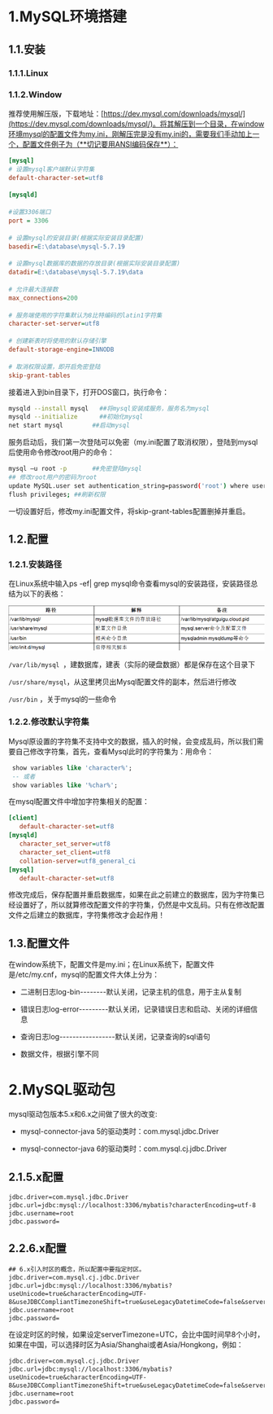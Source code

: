# 1.MySQL环境搭建

## 1.1.安装

### 1.1.1.Linux

### 1.1.2.Window

推荐使用解压版，下载地址：[https://dev.mysql.com/downloads/mysql/](https://dev.mysql.com/downloads/mysql/)。将其解压到一个目录，在window环境mysql的配置文件为my.ini，刚解压完是没有my.ini的，需要我们手动加上一个，配置文件例子为（**切记要用ANSI编码保存**）：

```ini
[mysql]
# 设置mysql客户端默认字符集
default-character-set=utf8
 
[mysqld]

#设置3306端口
port = 3306
 
# 设置mysql的安装目录(根据实际安装目录配置)
basedir=E:\database\mysql-5.7.19
 
# 设置mysql数据库的数据的存放目录(根据实际安装目录配置)
datadir=E:\database\mysql-5.7.19\data
 
# 允许最大连接数
max_connections=200
 
# 服务端使用的字符集默认为8比特编码的latin1字符集
character-set-server=utf8
 
# 创建新表时将使用的默认存储引擎
default-storage-engine=INNODB
 
# 取消权限设置，即开启免密登陆
skip-grant-tables
```

接着进入到bin目录下，打开DOS窗口，执行命令：

```bash
mysqld --install mysql   ##将mysql安装成服务，服务名为mysql
mysqld --initialize      ##初始化mysql
net start mysql        ##启动mysql
```

服务启动后，我们第一次登陆可以免密（my.ini配置了取消权限），登陆到mysql后使用命令修改root用户的命令：

```bash
mysql –u root -p       ##免密登陆mysql
## 修改root用户的密码为root
update MySQL.user set authentication_string=password('root') where user='root';
flush privileges; ##刷新权限
```

一切设置好后，修改my.ini配置文件，将skip-grant-tables配置删掉并重启。

## 1.2.配置

### 1.2.1.安装路径

在Linux系统中输入ps -ef| grep mysql命令查看mysql的安装路径，安装路径总结为以下的表格：

![](./images/mysql安装路径.png)

`/var/lib/mysql `，建数据库，建表（实际的硬盘数据）都是保存在这个目录下

`/usr/share/mysql`，从这里拷贝出Mysql配置文件的副本，然后进行修改

`/usr/bin` ，关于mysql的一些命令

### 1.2.2.修改默认字符集

Mysql原设置的字符集不支持中文的数据，插入的时候，会变成乱码，所以我们需要自己修改字符集，首先，查看Mysql此时的字符集为：用命令：

```sql
 show variables like 'character%'; 
 -- 或者
 show variables like '%char%';
```

在mysql配置文件中增加字符集相关的配置：

```ini
[client]
   default-character-set=utf8
[mysqld]        
   character_set_server=utf8
   character_set_client=utf8
   collation-server=utf8_general_ci
[mysql]
   default-character-set=utf8
```

修改完成后，保存配置并重启数据库，如果在此之前建立的数据库，因为字符集已经设置好了，所以就算修改配置文件的字符集，仍然是中文乱码。只有在修改配置文件之后建立的数据库，字符集修改才会起作用！

## 1.3.配置文件

在window系统下，配置文件是my.ini；在Linux系统下，配置文件是/etc/my.cnf，mysql的配置文件大体上分为：

- 二进制日志log-bin--------默认关闭，记录主机的信息，用于主从复制

- 错误日志log-error---------默认关闭，记录错误日志和启动、关闭的详细信息
- 查询日志log-----------------默认关闭，记录查询的sql语句
- 数据文件，根据引擎不同

# 2.MySQL驱动包

mysql驱动包版本5.x和6.x之间做了很大的改变:

- mysql-connector-java 5的驱动类时：com.mysql.jdbc.Driver

- mysql-connector-java 6的驱动类时：com.mysql.cj.jdbc.Driver

## 2.1.5.x配置

```properties
jdbc.driver=com.mysql.jdbc.Driver
jdbc.url=jdbc:mysql://localhost:3306/mybatis?characterEncoding=utf-8
jdbc.username=root
jdbc.password=
```

## 2.2.6.x配置

```properties
## 6.x引入时区的概念，所以配置中要指定时区。
jdbc.driver=com.mysql.cj.jdbc.Driver
jdbc.url=jdbc:mysql://localhost:3306/mybatis?useUnicode=true&characterEncoding=UTF-8&useJDBCCompliantTimezoneShift=true&useLegacyDatetimeCode=false&serverTimezone=UTC
jdbc.username=root
jdbc.password=
```

在设定时区的时候，如果设定serverTimezone=UTC，会比中国时间早8个小时，如果在中国，可以选择时区为Asia/Shanghai或者Asia/Hongkong，例如：

```properties
jdbc.driver=com.mysql.cj.jdbc.Driver
jdbc.url=jdbc:mysql://localhost:3306/mybatis?useUnicode=true&characterEncoding=UTF-8&useJDBCCompliantTimezoneShift=true&useLegacyDatetimeCode=false&serverTimezone=Asia/Shanghai
jdbc.username=root
jdbc.password=
```

